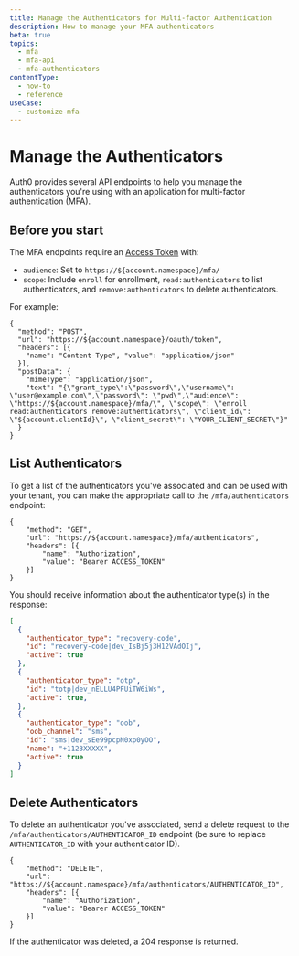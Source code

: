 ```yaml
---
title: Manage the Authenticators for Multi-factor Authentication
description: How to manage your MFA authenticators
beta: true
topics:
  - mfa
  - mfa-api
  - mfa-authenticators
contentType:
  - how-to
  - reference
useCase:
  - customize-mfa
---
```


# Manage the Authenticators

Auth0 provides several API endpoints to help you manage the authenticators you're using with an application for multi-factor authentication (MFA).

## Before you start

The MFA endpoints require an [Access Token](/tokens/overview-access-tokens) with:

- `audience`: Set to `https://${account.namespace}/mfa/`
- `scope`: Include `enroll` for enrollment, `read:authenticators` to list authenticators, and `remove:authenticators` to delete authenticators.

For example:

```har
{
  "method": "POST",
  "url": "https://${account.namespace}/oauth/token",
  "headers": [{
    "name": "Content-Type", "value": "application/json"
  }],
  "postData": {
    "mimeType": "application/json",
    "text": "{\"grant_type\":\"password\",\"username\": \"user@example.com\",\"password\": \"pwd\",\"audience\": \"https://${account.namespace}/mfa/\", \"scope\": \"enroll read:authenticators remove:authenticators\", \"client_id\": \"${account.clientId}\", \"client_secret\": \"YOUR_CLIENT_SECRET\"}"
  }
}
```

## List Authenticators

To get a list of the authenticators you've associated and can be used with your tenant, you can make the appropriate call to the `/mfa/authenticators` endpoint:

```har
{
	"method": "GET",
	"url": "https://${account.namespace}/mfa/authenticators",
	"headers": [{
		"name": "Authorization",
		"value": "Bearer ACCESS_TOKEN"
	}]
}
```

You should receive information about the authenticator type(s) in the response:

```json
[
  {
    "authenticator_type": "recovery-code",
    "id": "recovery-code|dev_IsBj5j3H12VAdOIj",
    "active": true
  },
  {
    "authenticator_type": "otp",
    "id": "totp|dev_nELLU4PFUiTW6iWs",
    "active": true,
  },
  {
    "authenticator_type": "oob",
    "oob_channel": "sms",
    "id": "sms|dev_sEe99pcpN0xp0yOO",
    "name": "+1123XXXXX",
    "active": true
  }
]
```

## Delete Authenticators

To delete an authenticator you've associated, send a delete request to the `/mfa/authenticators/AUTHENTICATOR_ID` endpoint (be sure to replace `AUTHENTICATOR_ID` with your authenticator ID).

```har
{
	"method": "DELETE",
	"url": "https://${account.namespace}/mfa/authenticators/AUTHENTICATOR_ID",
	"headers": [{
		"name": "Authorization",
		"value": "Bearer ACCESS_TOKEN"
	}]
}
```

If the authenticator was deleted, a 204 response is returned.
